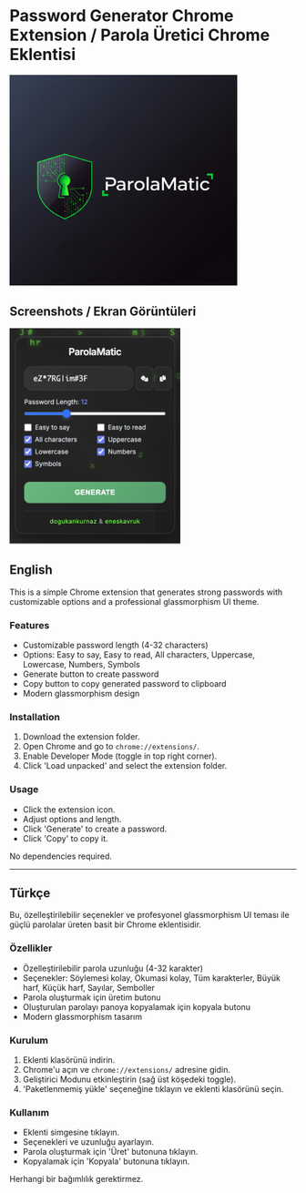 # Password Generator Chrome Extension / Parola Üretici Chrome Eklentisi

<img src="parolamaticafis.png" alt="Parolmatic Poster" width="400">

## Screenshots / Ekran Görüntüleri

<img src="ekrangoruntusu.png" alt="Screenshot" width="300">

## English

This is a simple Chrome extension that generates strong passwords with customizable options and a professional glassmorphism UI theme.

### Features
- Customizable password length (4-32 characters)
- Options: Easy to say, Easy to read, All characters, Uppercase, Lowercase, Numbers, Symbols
- Generate button to create password
- Copy button to copy generated password to clipboard
- Modern glassmorphism design

### Installation
1. Download the extension folder.
2. Open Chrome and go to `chrome://extensions/`.
3. Enable Developer Mode (toggle in top right corner).
4. Click 'Load unpacked' and select the extension folder.

### Usage
- Click the extension icon.
- Adjust options and length.
- Click 'Generate' to create a password.
- Click 'Copy' to copy it.

No dependencies required.

---

## Türkçe

Bu, özelleştirilebilir seçenekler ve profesyonel glassmorphism UI teması ile güçlü parolalar üreten basit bir Chrome eklentisidir.

### Özellikler
- Özelleştirilebilir parola uzunluğu (4-32 karakter)
- Seçenekler: Söylemesi kolay, Okumasi kolay, Tüm karakterler, Büyük harf, Küçük harf, Sayılar, Semboller
- Parola oluşturmak için üretim butonu
- Oluşturulan parolayı panoya kopyalamak için kopyala butonu
- Modern glassmorphism tasarım

### Kurulum
1. Eklenti klasörünü indirin.
2. Chrome'u açın ve `chrome://extensions/` adresine gidin.
3. Geliştirici Modunu etkinleştirin (sağ üst köşedeki toggle).
4. 'Paketlenmemiş yükle' seçeneğine tıklayın ve eklenti klasörünü seçin.

### Kullanım
- Eklenti simgesine tıklayın.
- Seçenekleri ve uzunluğu ayarlayın.
- Parola oluşturmak için 'Üret' butonuna tıklayın.
- Kopyalamak için 'Kopyala' butonuna tıklayın.

Herhangi bir bağımlılık gerektirmez.